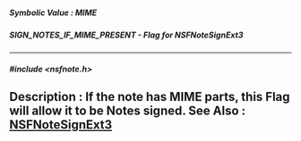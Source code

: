##### Symbolic Value : MIME
##### SIGN_NOTES_IF_MIME_PRESENT - Flag for NSFNoteSignExt3
---
##### #include <nsfnote.h>
**Description :**
 If the note has MIME parts, this Flag will allow it to be Notes signed.
**See Also :**
[NSFNoteSignExt3](D:/md_files/NSFNoteSignExt3.md)
---

